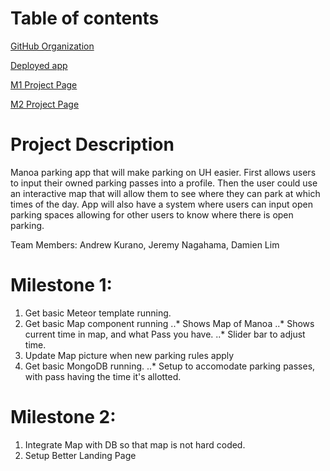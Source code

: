 # Table of contents

[GitHub Organization](https://github.com/manoamaps/source)

[Deployed app](http://manoamaps.meteorapp.com/#/)

[M1 Project Page](https://github.com/manoamaps/source/projects/1)

[M2 Project Page](https://github.com/manoamaps/source/projects/2)

# Project Description
Manoa parking app that will make parking on UH easier. First allows users to input their owned parking passes into a profile.  Then the user could use an interactive map that will allow them to see where they can park at which times of the day.  App will also have a system where users can input open parking spaces allowing for other users to know where there is open parking.

Team Members: Andrew Kurano, Jeremy Nagahama, Damien Lim

# Milestone 1:
 1. Get basic Meteor template running.
 2. Get basic Map component running 
 ..* Shows Map of Manoa
 ..* Shows current time in map, and what Pass you have.
 ..* Slider bar to adjust time.
 3. Update Map picture when new parking rules apply  
 4. Get basic MongoDB running.
 ..* Setup to accomodate parking passes, with pass having the time it's allotted.


# Milestone 2:
1. Integrate Map with DB so that map is not hard coded.
2. Setup Better Landing Page















